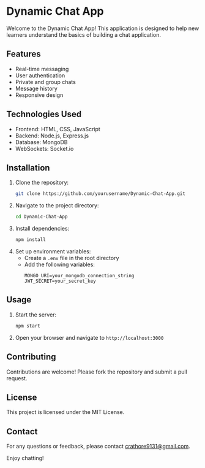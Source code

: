 # Dynamic Chat App

Welcome to the Dynamic Chat App! This application is designed to help new learners understand the basics of building a chat application.

## Features

- Real-time messaging
- User authentication
- Private and group chats
- Message history
- Responsive design

## Technologies Used

- Frontend: HTML, CSS, JavaScript
- Backend: Node.js, Express.js
- Database: MongoDB
- WebSockets: Socket.io

## Installation

1. Clone the repository:
    ```bash
    git clone https://github.com/yourusername/Dynamic-Chat-App.git
    ```
2. Navigate to the project directory:
    ```bash
    cd Dynamic-Chat-App
    ```
3. Install dependencies:
    ```bash
    npm install
    ```
4. Set up environment variables:
    - Create a `.env` file in the root directory
    - Add the following variables:
        ```
        MONGO_URI=your_mongodb_connection_string
        JWT_SECRET=your_secret_key
        ```

## Usage

1. Start the server:
    ```bash
    npm start
    ```
2. Open your browser and navigate to `http://localhost:3000`

## Contributing

Contributions are welcome! Please fork the repository and submit a pull request.

## License

This project is licensed under the MIT License.

## Contact

For any questions or feedback, please contact crathore9131@gmail.com.

Enjoy chatting!